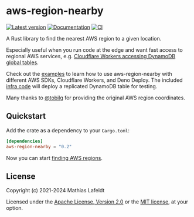 # aws-region-nearby

[![Latest version](https://img.shields.io/crates/v/aws-region-nearby.svg)](https://crates.io/crates/aws-region-nearby)
[![Documentation](https://docs.rs/aws-region-nearby/badge.svg)](https://docs.rs/aws-region-nearby)
[![CI](https://github.com/mlafeldt/aws-region-nearby/workflows/CI/badge.svg)](https://github.com/mlafeldt/aws-region-nearby/actions)

A Rust library to find the nearest AWS region to a given location.

Especially useful when you run code at the edge and want fast access to regional AWS services, e.g. [Cloudflare Workers accessing DynamoDB global tables](https://artofserverless.com/aws-region-nearby/).

Check out the [examples](examples) to learn how to use aws-region-nearby with different AWS SDKs, Cloudflare Workers, and Deno Deploy. The included [infra code](examples/infra) will deploy a replicated DynamoDB table for testing.

Many thanks to [@tobilg](https://github.com/tobilg) for providing the original AWS region coordinates.

## Quickstart

Add the crate as a dependency to your `Cargo.toml`:

```toml
[dependencies]
aws-region-nearby = "0.2"
```

Now you can start [finding AWS regions](https://docs.rs/aws-region-nearby).

## License

Copyright (c) 2021-2024 Mathias Lafeldt

Licensed under the [Apache License, Version 2.0](LICENSE-APACHE) or the [MIT license](LICENSE-MIT), at your option.
